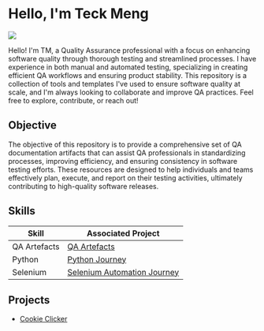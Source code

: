 # Hello, I'm Teck Meng
<a href="https://linkedin.com/in/teck-meng-bb8379142/"><img src="https://img.shields.io/badge/-LinkedIn-0072b1?&style=for-the-badge&logo=linkedin&logoColor=white"/></a>

Hello! I'm TM, a Quality Assurance professional with a focus on enhancing software quality through thorough testing and streamlined processes. I have experience in both manual and automated testing, specializing in creating efficient QA workflows and ensuring product stability. This repository is a collection of tools and templates I've used to ensure software quality at scale, and I'm always looking to collaborate and improve QA practices. Feel free to explore, contribute, or reach out!

## Objective

The objective of this repository is to provide a comprehensive set of QA documentation artifacts that can assist QA professionals in standardizing processes, improving efficiency, and ensuring consistency in software testing efforts. These resources are designed to help individuals and teams effectively plan, execute, and report on their testing activities, ultimately contributing to high-quality software releases.

## Skills

| Skill                                         | Associated Project         |
|-----------------------------------------------|----------------------------|
| QA Artefacts | <a href="https://github.com/frostytm90/QA-artifacts">QA Artefacts</a>|
| Python | <a href="https://github.com/frostytm90/python-journey">Python Journey</a>|
| Selenium | <a href="https://github.com/frostytm90/automation-journey">Selenium Automation Journey</a>|


## Projects
- <a href="https://github.com/frostytm90/automation-journey?tab=readme-ov-file#3-automating-cookie-clicker-game">Cookie Clicker</a>
